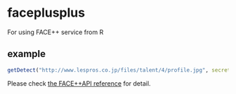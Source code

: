 # faceplusplus

For using FACE++ service from R

## example
```r
getDetect("http://www.lespros.co.jp/files/talent/4/profile.jpg", secret=YOUR_FACEPP_SECRET, key=YOUR_FACEPP_KEY)
```

Please check [the FACE++API reference](http://www.faceplusplus.com/) for detail.